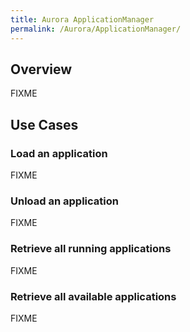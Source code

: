 ```yaml
---
title: Aurora ApplicationManager
permalink: /Aurora/ApplicationManager/
---
```


Overview
--------

FIXME

Use Cases
---------

### Load an application

FIXME

### Unload an application

FIXME

### Retrieve all running applications

FIXME

### Retrieve all available applications

FIXME